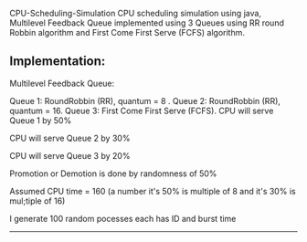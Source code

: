 CPU-Scheduling-Simulation
CPU scheduling simulation using java, Multilevel Feedback Queue implemented using 3 Queues using RR round Robbin algorithm and First Come First Serve (FCFS) algorithm.

Implementation:
---------------
Multilevel Feedback Queue:

Queue 1: RoundRobbin (RR), quantum = 8 .
Queue 2: RoundRobbin (RR), quantum = 16.
Queue 3: First Come First Serve (FCFS).
CPU will serve Queue 1 by 50%

CPU will serve Queue 2 by 30%

CPU will serve Queue 3 by 20%

Promotion or Demotion is done by randomness of 50%

Assumed CPU time = 160 (a number it's 50% is multiple of 8 and it's 30% is mul;tiple of 16)

I generate 100 random pocesses each has ID and burst time

------------------------------------------------------------------------------------------------------------------

